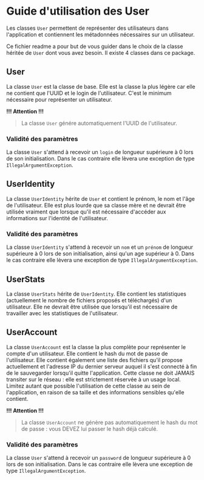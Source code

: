# Guide d'utilisation des User

Les classes `User` permettent de représenter des utilisateurs dans l'application et 
contiennent les métadonnées nécessaires sur un utilisateur.

Ce fichier readme a pour but de vous guider dans le choix de la classe héritée de 
`User` dont vous avez besoin. Il existe 4 classes dans ce package.


## User

La classe `User` est la classe de base. Elle est la classe la plus légère car elle ne contient
que l'UUID et le login de l'utilisateur. C'est le minimum nécessaire pour représenter un 
utilisateur.

**!!! Attention !!!**
> La classe `User` génére automatiquement l'UUID de l'utilisateur.

### Validité des paramètres

La classe `User` s'attend à recevoir un `login` de longueur supérieure à 0 lors de son 
initialisation. Dans le cas contraire elle lèvera une exception de type 
`IllegalArgumentException`.


## UserIdentity

La classe `UserIdentity` hérite de `User` et contient le prénom, le nom et l'âge de
l'utilisateur. Elle est plus lourde que sa classe mère et ne devrait être
utilisée vraiment que lorsque qu'il est nécessaire d'accéder aux informations sur l'identité
de l'utilisateur.

### Validité des paramètres

La classe `UserIdentity` s'attend à recevoir un `nom` et un `prénom` de longueur 
supérieure à 0 lors de son initialisation, ainsi qu'un age supérieur à 0. Dans le cas 
contraire elle lèvera une exception de type `IllegalArgumentException`.


## UserStats

La classe `UserStats` hérite de `UserIdentity`. Elle contient les statistiques
(actuellement le nombre de fichiers proposés et téléchargés) d'un utilisateur. Elle ne 
devrait être utilisée que lorsqu'il est nécessaire de travailler avec les 
statistiques de l'utilisateur.


## UserAccount

La classe `UserAccount` est la classe la plus complète pour représenter le compte d'un
utilisateur. Elle contient le hash du mot de passe de l'utilisateur. Elle contient 
également une liste des fichiers qu'il propose actuellement et l'adresse IP du dernier
serveur auquel il s'est connecté à fin de le sauvegarder lorsqu'il quitte l'application.
Cette classe ne doit JAMAIS transiter sur le réseau : elle est strictement réservée à un
usage local. Limitez autant que possible l'utilisation de cette classe au sein de 
l'application, en raison de sa taille et des informations sensibles qu'elle contient. 

**!!! Attention !!!**
> La classe `UserAccount` ne génère pas automatiquement le hash du mot de passe : vous
DEVEZ lui passer le hash déjà calculé.

### Validité des paramètres

La classe `User` s'attend à recevoir un `password` de longueur supérieure à 0 lors de son 
initialisation. Dans le cas contraire elle lèvera une exception de type 
`IllegalArgumentException`.
